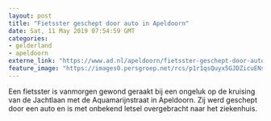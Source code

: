```yaml
---
layout: post
title: "Fietsster geschept door auto in Apeldoorn"
date: Sat, 11 May 2019 07:54:59 GMT
categories: 
- gelderland 
- apeldoorn 
externe_link: "https://www.ad.nl/apeldoorn/fietsster-geschept-door-auto-in-apeldoorn~aeb55f46/"
feature_image: "https://images0.persgroep.net/rcs/p1r1qsQuyx5GJDZicuENsikP1bg/diocontent/147943489/_fitwidth/400/?appId=21791a8992982cd8da851550a453bd7f&quality=0.7"
---
```


Een fietsster is vanmorgen gewond geraakt bij een ongeluk op de kruising van de Jachtlaan met de Aquamarijnstraat in Apeldoorn. Zij werd geschept door een auto en is met onbekend letsel overgebracht naar het ziekenhuis.
